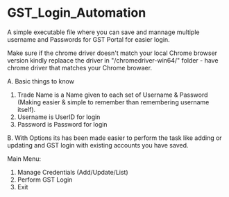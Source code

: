 # GST_Login_Automation
A simple executable file where you can save and mannage multiple username and Passwords for GST Portal for easier login.

Make sure if the chrome driver doesn't match your local Chrome browser version kindly replaace the driver in "/chromedriver-win64/" folder - have chrome driver that matches your Chrome browaer.

A. Basic things to know

1. Trade Name is a Name given to each set of Username & Password (Making easier & simple to remember than remembering username itself).
2. Username is UserID for login
3. Password is Password for login


B. With Options its has been made easier to perform the task like adding or updating and GST login with existing accounts you have saved.

Main Menu:
1. Manage Credentials (Add/Update/List) 
2. Perform GST Login
3. Exit

